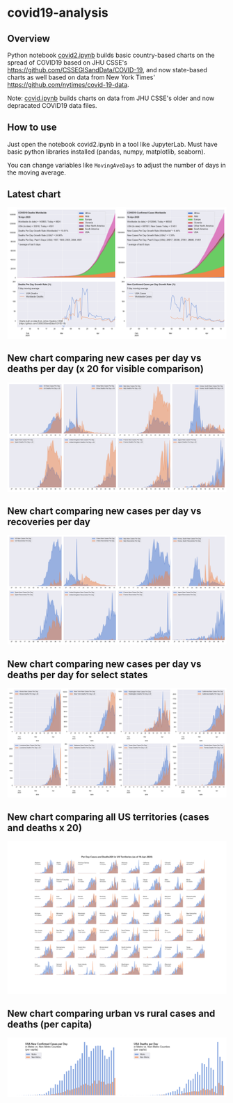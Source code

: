 # covid19-analysis

## Overview
Python notebook [covid2.ipynb](https://github.com/danlaw/covid19-analysis/blob/master/covid2.ipynb) builds basic country-based charts on the spread of COVID19 based on JHU CSSE's https://github.com/CSSEGISandData/COVID-19, and now state-based charts as well based on data from New York Times' https://github.com/nytimes/covid-19-data.

Note: [covid.ipynb](https://github.com/danlaw/covid19-analysis/blob/master/covid.ipynb) builds charts on data from JHU CSSE's older and now depracated COVID19 data files.

## How to use
Just open the notebook covid2.ipynb in a tool like JupyterLab. Must have basic python libraries installed (pandas, numpy, matplotlib, seaborn).

You can change variables like ``MovingAveDays`` to adjust the number of days in the moving average.

## Latest chart
![Latest chart](charts/20200416-covid19-chart.png)

## New chart comparing new cases per day vs deaths per day (x 20 for visible comparison)
![Comparison chart](charts/20200416-comparison-chart.png)

## New chart comparing new cases per day vs recoveries per day
![Recovery chart](charts/20200416-comparison-recovery-chart.png)

## New chart comparing new cases per day vs deaths per day for select states
![Recovery chart](charts/20200416-covid19-states.png)

## New chart comparing all US territories (cases and deaths x 20)
![Recovery chart](charts/20200416-compare-US-territories.png)

## New chart comparing urban vs rural cases and deaths (per capita)
![Recovery chart](charts/20200416-US-counties-urban-vs-rural-per-capita.png)